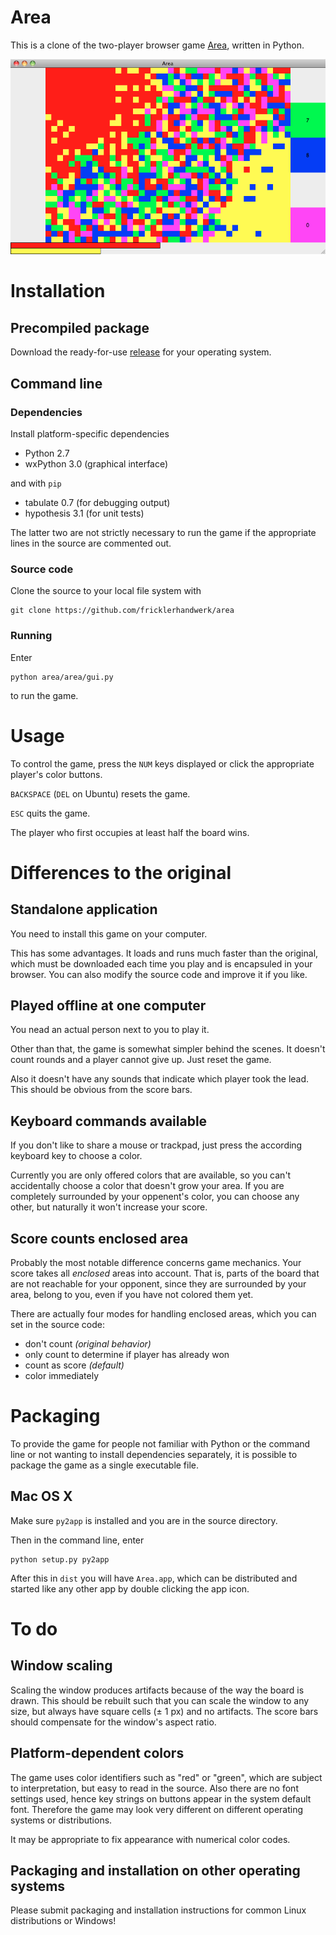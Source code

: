 # Area

This is a clone of the two-player browser game [Area](http://www.playforia.net/play/classic/area/), written in Python.

![](img/screenshot.png)

# Installation

## Precompiled package

Download the ready-for-use [release](../../releases) for your operating system.

## Command line

### Dependencies

Install platform-specific dependencies

- Python 2.7
- wxPython 3.0 (graphical interface)

and with `pip`

- tabulate 0.7 (for debugging output)
- hypothesis 3.1 (for unit tests)

The latter two are not strictly necessary to run the game if the appropriate lines in the source are commented out.

### Source code

Clone the source to your local file system with

```
git clone https://github.com/fricklerhandwerk/area
```

### Running

Enter

```
python area/area/gui.py
```

to run the game.


# Usage

To control the game, press the `NUM` keys displayed or click the appropriate player's color buttons.

`BACKSPACE` (`DEL` on Ubuntu) resets the game.

`ESC` quits the game.

The player who first occupies at least half the board wins.


# Differences to the original

## Standalone application

You need to install this game on your computer.

This has some advantages. It loads and runs much faster than the original, which must be downloaded each time you play and is encapsuled in your browser. You can also modify the source code and improve it if you like.

## Played offline at one computer

You nead an actual person next to you to play it.

Other than that, the game is somewhat simpler behind the scenes. It doesn't count rounds and a player cannot give up. Just reset the game.

Also it doesn't have any sounds that indicate which player took the lead. This should be obvious from the score bars.

## Keyboard commands available

If you don't like to share a mouse or trackpad, just press the according keyboard key to choose a color.

Currently you are only offered colors that are available, so you can't accidentally choose a color that doesn't grow your area. If you are completely surrounded by your oppenent's color, you can choose any other, but naturally it won't increase your score.

## Score counts enclosed area

Probably the most notable difference concerns game mechanics. Your score takes all *enclosed* areas into account. That is, parts of the board that are not reachable for your opponent, since they are surrounded by your area, belong to you, even if you have not colored them yet.

There are actually four modes for handling enclosed areas, which you can set in the source code:

- don't count *(original behavior)*
- only count to determine if player has already won
- count as score *(default)*
- color immediately


# Packaging

To provide the game for people not familiar with Python or the command line or not wanting to install dependencies separately, it is possible to package the game as a single executable file.

## Mac OS X

Make sure `py2app` is installed and you are in the source directory.

Then in the command line, enter

```
python setup.py py2app
```

After this in `dist` you will have `Area.app`, which can be distributed and started like any other app by double clicking the app icon.


# To do

## Window scaling

Scaling the window produces artifacts because of the way the board is drawn. This should be rebuilt such that you can scale the window to any size, but always have square cells (± 1 px) and no artifacts. The score bars should compensate for the window's aspect ratio.

## Platform-dependent colors

The game uses color identifiers such as "red" or "green", which are subject to interpretation, but easy to read in the source. Also there are no font settings used, hence key strings on buttons appear in the system default font. Therefore the game may look very different on different operating systems or distributions.

It may be appropriate to fix appearance with numerical color codes.

## Packaging and installation on other operating systems

Please submit packaging and installation instructions for common Linux distributions or Windows!
